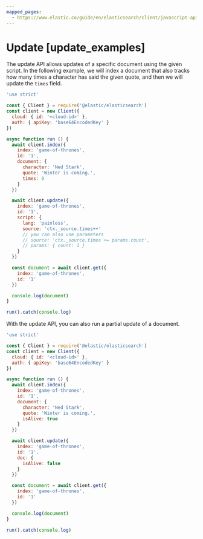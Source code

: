```yaml
---
mapped_pages:
  - https://www.elastic.co/guide/en/elasticsearch/client/javascript-api/current/update_examples.html
---
```


# Update [update_examples]

The update API allows updates of a specific document using the given script. In the following example, we will index a document that also tracks how many times a character has said the given quote, and then we will update the `times` field.

```js
'use strict'

const { Client } = require('@elastic/elasticsearch')
const client = new Client({
  cloud: { id: '<cloud-id>' },
  auth: { apiKey: 'base64EncodedKey' }
})

async function run () {
  await client.index({
    index: 'game-of-thrones',
    id: '1',
    document: {
      character: 'Ned Stark',
      quote: 'Winter is coming.',
      times: 0
    }
  })

  await client.update({
    index: 'game-of-thrones',
    id: '1',
    script: {
      lang: 'painless',
      source: 'ctx._source.times++'
      // you can also use parameters
      // source: 'ctx._source.times += params.count',
      // params: { count: 1 }
    }
  })

  const document = await client.get({
    index: 'game-of-thrones',
    id: '1'
  })

  console.log(document)
}

run().catch(console.log)
```

With the update API, you can also run a partial update of a document.

```js
'use strict'

const { Client } = require('@elastic/elasticsearch')
const client = new Client({
  cloud: { id: '<cloud-id>' },
  auth: { apiKey: 'base64EncodedKey' }
})

async function run () {
  await client.index({
    index: 'game-of-thrones',
    id: '1',
    document: {
      character: 'Ned Stark',
      quote: 'Winter is coming.',
      isAlive: true
    }
  })

  await client.update({
    index: 'game-of-thrones',
    id: '1',
    doc: {
      isAlive: false
    }
  })

  const document = await client.get({
    index: 'game-of-thrones',
    id: '1'
  })

  console.log(document)
}

run().catch(console.log)
```

